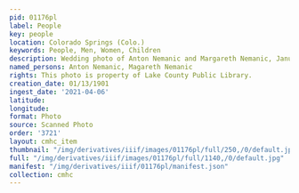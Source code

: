 ```yaml
---
pid: 01176pl
label: People
key: people
location: Colorado Springs (Colo.)
keywords: People, Men, Women, Children
description: Wedding photo of Anton Nemanic and Margareth Nemanic, January 13, 1901
named_persons: Anton Nemanic, Magareth Nemanic
rights: This photo is property of Lake County Public Library.
creation_date: 01/13/1901
ingest_date: '2021-04-06'
latitude: 
longitude: 
format: Photo
source: Scanned Photo
order: '3721'
layout: cmhc_item
thumbnail: "/img/derivatives/iiif/images/01176pl/full/250,/0/default.jpg"
full: "/img/derivatives/iiif/images/01176pl/full/1140,/0/default.jpg"
manifest: "/img/derivatives/iiif/01176pl/manifest.json"
collection: cmhc
---
```

